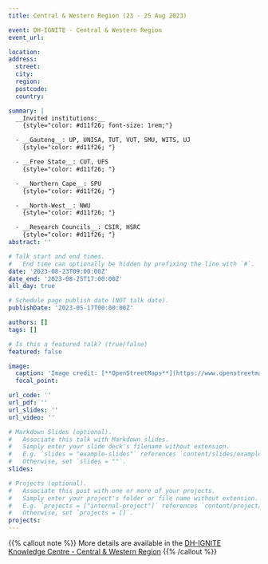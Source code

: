 ```yaml
---
title: Central & Western Region (23 - 25 Aug 2023)

event: DH-IGNITE - Central & Western Region
event_url: 

location: 
address:
  street: 
  city: 
  region: 
  postcode: 
  country: 

summary: |
  __Invited institutions:__ 
    {style="color: #d11f26; font-size: 1rem;"} 

  - __Gauteng__: UP, UNISA, TUT, VUT, SMU, WITS, UJ
    {style="color: #d11f26; "} 

  - __Free State__: CUT, UFS
    {style="color: #d11f26; "} 

  - __Northern Cape__: SPU
    {style="color: #d11f26; "} 

  - __North-West__: NWU
    {style="color: #d11f26; "} 

  - __Research Councils__: CSIR, HSRC
    {style="color: #d11f26; "} 
abstract: ''

# Talk start and end times.
#   End time can optionally be hidden by prefixing the line with `#`.
date: '2023-08-23T09:00:00Z'
date_end: '2023-08-25T17:00:00Z'
all_day: true

# Schedule page publish date (NOT talk date).
publishDate: '2023-05-17T00:00:00Z'

authors: []
tags: []

# Is this a featured talk? (true/false)
featured: false

image:
  caption: 'Image credit: [**OpenStreetMaps**](https://www.openstreetmap.org/search?whereami=1&query=-30.543%2C21.852#map=7/-27.000/23.093)'
  focal_point: 

url_code: ''
url_pdf: ''
url_slides: ''
url_video: ''

# Markdown Slides (optional).
#   Associate this talk with Markdown slides.
#   Simply enter your slide deck's filename without extension.
#   E.g. `slides = "example-slides"` references `content/slides/example-slides.md`.
#   Otherwise, set `slides = ""`.
slides:

# Projects (optional).
#   Associate this post with one or more of your projects.
#   Simply enter your project's folder or file name without extension.
#   E.g. `projects = ["internal-project"]` references `content/project/deep-learning/index.md`.
#   Otherwise, set `projects = []`.
projects:
---
```




{{% callout note %}}
More details are available in the [DH-IGNITE Knowledge Centre - Central & Western Region](../../docs/cwr)
{{% /callout %}}

